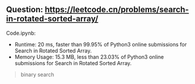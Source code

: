 ## Question: https://leetcode.cn/problems/search-in-rotated-sorted-array/

Code.ipynb:
* Runtime: 20 ms, faster than 99.95% of Python3 online submissions for Search in Rotated Sorted Array.
* Memory Usage: 15.3 MB, less than 23.03% of Python3 online submissions for Search in Rotated Sorted Array.
> binary search

